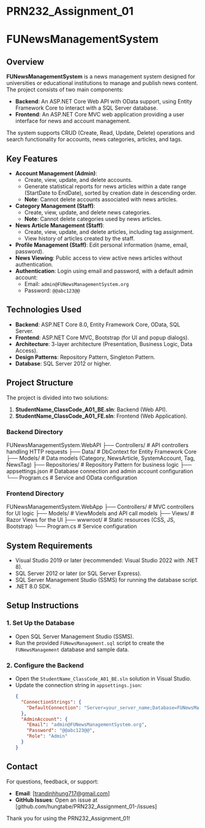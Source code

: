 # PRN232_Assignment_01

# FUNewsManagementSystem

## Overview
**FUNewsManagementSystem** is a news management system designed for universities or educational institutions to manage and publish news content. The project consists of two main components:
- **Backend**: An ASP.NET Core Web API with OData support, using Entity Framework Core to interact with a SQL Server database.
- **Frontend**: An ASP.NET Core MVC web application providing a user interface for news and account management.

The system supports CRUD (Create, Read, Update, Delete) operations and search functionality for accounts, news categories, articles, and tags.

## Key Features
- **Account Management (Admin)**:
  - Create, view, update, and delete accounts.
  - Generate statistical reports for news articles within a date range (StartDate to EndDate), sorted by creation date in descending order.
  - **Note**: Cannot delete accounts associated with news articles.
- **Category Management (Staff)**:
  - Create, view, update, and delete news categories.
  - **Note**: Cannot delete categories used by news articles.
- **News Article Management (Staff)**:
  - Create, view, update, and delete articles, including tag assignment.
  - View history of articles created by the staff.
- **Profile Management (Staff)**: Edit personal information (name, email, password).
- **News Viewing**: Public access to view active news articles without authentication.
- **Authentication**: Login using email and password, with a default admin account:
  - Email: `admin@FUNewsManagementSystem.org`
  - Password: `@@abc123@@`

## Technologies Used
- **Backend**: ASP.NET Core 8.0, Entity Framework Core, OData, SQL Server.
- **Frontend**: ASP.NET Core MVC, Bootstrap (for UI and popup dialogs).
- **Architecture**: 3-layer architecture (Presentation, Business Logic, Data Access).
- **Design Patterns**: Repository Pattern, Singleton Pattern.
- **Database**: SQL Server 2012 or higher.

## Project Structure
The project is divided into two solutions:
1. **StudentName_ClassCode_A01_BE.sln**: Backend (Web API).
2. **StudentName_ClassCode_A01_FE.sln**: Frontend (Web Application).

### Backend Directory
FUNewsManagementSystem.WebAPI
├── Controllers/              # API controllers handling HTTP requests
├── Data/                     # DbContext for Entity Framework Core
├── Models/                   # Data models (Category, NewsArticle, SystemAccount, Tag, NewsTag)
├── Repositories/             # Repository Pattern for business logic
├── appsettings.json          # Database connection and admin account configuration
└── Program.cs                # Service and OData configuration

### Frontend Directory
FUNewsManagementSystem.WebApp
├── Controllers/              # MVC controllers for UI logic
├── Models/                   # ViewModels and API call models
├── Views/                    # Razor Views for the UI
├── wwwroot/                  # Static resources (CSS, JS, Bootstrap)
└── Program.cs                # Service configuration

## System Requirements
- Visual Studio 2019 or later (recommended: Visual Studio 2022 with .NET 8).
- SQL Server 2012 or later (or SQL Server Express).
- SQL Server Management Studio (SSMS) for running the database script.
- .NET 8.0 SDK.

## Setup Instructions

### 1. Set Up the Database
- Open SQL Server Management Studio (SSMS).
- Run the provided `FUNewsManagement.sql` script to create the `FUNewsManagement` database and sample data.

### 2. Configure the Backend
- Open the `StudentName_ClassCode_A01_BE.sln` solution in Visual Studio.
- Update the connection string in `appsettings.json`:
  ```json
  {
    "ConnectionStrings": {
      "DefaultConnection": "Server=your_server_name;Database=FUNewsManagement;Trusted_Connection=True;"
    },
    "AdminAccount": {
      "Email": "admin@FUNewsManagementSystem.org",
      "Password": "@@abc123@@",
      "Role": "Admin"
    }
  }


## Contact
For questions, feedback, or support:
- **Email**: [trandinhhung717@gmail.com]
- **GitHub Issues**: Open an issue at [github.com/hungtabe/PRN232_Assignment_01-/issues]


Thank you for using the PRN232_Assignment_01!







